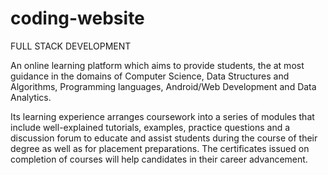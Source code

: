 # coding-website
FULL STACK DEVELOPMENT


An online learning platform which aims to provide students, the at most guidance in the domains of Computer Science, Data Structures and Algorithms, Programming languages, Android/Web Development and Data Analytics. 

Its learning experience arranges coursework into a series of modules that include well-explained tutorials, examples, practice questions and a discussion forum to educate and assist students during the course of their degree as well as for placement preparations. The certificates issued on completion of courses will help candidates in their career advancement.
